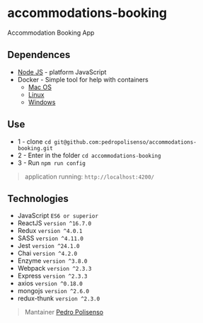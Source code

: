 # accommodations-booking
Accommodation Booking App

## Dependences

- [Node JS](https://nodejs.org/en/download/) - platform JavaScript
- Docker - Simple tool for help with containers
    * [Mac OS](https://docs.docker.com/docker-for-mac/install/)
    * [Linux](https://docs.docker.com/engine/installation/linux/docker-ce/ubuntu/)
    * [Windows](https://docs.docker.com/docker-for-windows/install/)


## Use

* 1 - clone  `cd git@github.com:pedropolisenso/accommodations-booking.git`
* 2 - Enter in the folder `cd accommodations-booking`
* 3 - Run `npm run config`

> application running: `http://localhost:4200/`

## Technologies
- JavaScript ```ES6 or superior```
- ReactJS ```version ^16.7.0```
- Redux ```version ^4.0.1```
- SASS ```version ^4.11.0```
- Jest ```version ^24.1.0```
- Chai ```version ^4.2.0```
- Enzyme ```version ^3.8.0```
- Webpack ```version ^2.3.3```
- Express ```version ^2.3.3```
- axios ```version ^0.18.0 ```
- mongojs ```version ^2.6.0 ```
- redux-thunk ```version ^2.3.0 ```

> Mantainer
[Pedro Polisenso](https://github.com/pedropolisenso)
